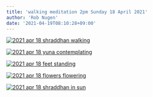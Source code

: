 ```yaml
---
title: 'walking meditation 2pm Sunday 18 April 2021'
author: 'Rob Nugen'
date: '2021-04-19T08:10:28+09:00'
---
```


[![2021 apr 18 shraddhan walking](//b.robnugen.com/tmp/day-03/thumbs/2021_apr_18_shraddhan_walking.jpeg)](//b.robnugen.com/tmp/day-03/2021_apr_18_shraddhan_walking.jpeg)

[![2021 apr 18 yuna contemplating](//b.robnugen.com/tmp/day-03/thumbs/2021_apr_18_yuna_contemplating.jpeg)](//b.robnugen.com/tmp/day-03/2021_apr_18_yuna_contemplating.jpeg)

[![2021 apr 18 feet standing](//b.robnugen.com/tmp/day-03/thumbs/2021_apr_18_feet_standing.jpeg)](//b.robnugen.com/tmp/day-03/2021_apr_18_feet_standing.jpeg)          

[![2021 apr 18 flowers flowering](//b.robnugen.com/tmp/day-03/thumbs/2021_apr_18_flowers_flowering.jpeg)](//b.robnugen.com/tmp/day-03/2021_apr_18_flowers_flowering.jpeg)


[![2021 apr 18 shraddhan in sun](//b.robnugen.com/quests/walk-to-niigata/2021/en_route/day-03/thumbs/2021_apr_18_shraddhan_in_sun.jpeg)](//b.robnugen.com/quests/walk-to-niigata/2021/en_route/day-03/2021_apr_18_shraddhan_in_sun.jpeg)          
